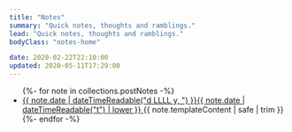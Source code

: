 ```yaml
---
title: "Notes"
summary: "Quick notes, thoughts and ramblings."
lead: "Quick notes, thoughts and ramblings."
bodyClass: "notes-home"

date: 2020-02-22T22:10:00
updated: 2020-05-11T17:29:00
---
```


<ul class="[ flow ] [ notes__list ]">
{%- for note in collections.postNotes -%}
  <li class="[ notes__list-item ]">
    <article class="[ note__summary ]">
      <a href="{{ note.url }}">
        <time datetime="{{ note.date | dateTime }}">{{ note.date | dateTimeReadable("d LLLL y, ") }}{{ note.date | dateTimeReadable("t") | lower }}</time>
      </a>
      {{ note.templateContent | safe | trim }}
    </article>
  </li>
{%- endfor -%}
</ul>
